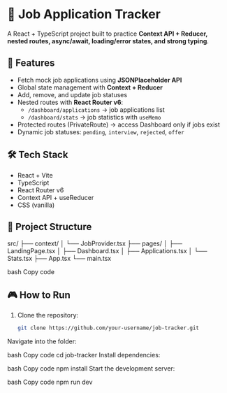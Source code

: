 # 📌 Job Application Tracker

A React + TypeScript project built to practice **Context API + Reducer, nested routes, async/await, loading/error states, and strong typing**.

## 🚀 Features

- Fetch mock job applications using **JSONPlaceholder API**
- Global state management with **Context + Reducer**
- Add, remove, and update job statuses
- Nested routes with **React Router v6**:
  - `/dashboard/applications` → job applications list
  - `/dashboard/stats` → job statistics with `useMemo`
- Protected routes (PrivateRoute) → access Dashboard only if jobs exist
- Dynamic job statuses: `pending`, `interview`, `rejected`, `offer`

## 🛠️ Tech Stack

- React + Vite
- TypeScript
- React Router v6
- Context API + useReducer
- CSS (vanilla)

## 📂 Project Structure

src/
├── context/
│ └── JobProvider.tsx
├── pages/
│ ├── LandingPage.tsx
│ ├── Dashboard.tsx
│ ├── Applications.tsx
│ └── Stats.tsx
├── App.tsx
└── main.tsx

bash
Copy code

## 🎮 How to Run

1. Clone the repository:
   ```bash
   git clone https://github.com/your-username/job-tracker.git
Navigate into the folder:

bash
Copy code
cd job-tracker
Install dependencies:

bash
Copy code
npm install
Start the development server:

bash
Copy code
npm run dev
